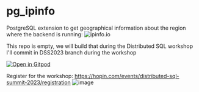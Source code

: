 # pg_ipinfo
PostgreSQL extension to get geographical information about the region where the backend is running:
![ipinfo.io](https://github.com/FranckPachot/pg_ipinfo/assets/33070466/5d1efa66-8b5f-418a-ac35-85d7a22f65bc)

This repo is empty, we will build that during the Distributed SQL workshop
I'll commit in DSS2023 branch during the workshop

[![Open in Gitpod](https://gitpod.io/button/open-in-gitpod.svg)](https://gitpod.io/#https://github.com/FranckPachot/pg_ipinfo)

Register for the workshop:
https://hopin.com/events/distributed-sql-summit-2023/registration
![image](https://github.com/FranckPachot/pg_ipinfo/assets/33070466/eef8e26b-8071-42c8-88e2-25849f47d2a9)

